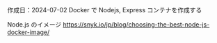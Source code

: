 作成日：2024-07-02
Docker で Nodejs, Express コンテナを作成する

Node.js のイメージ
https://snyk.io/jp/blog/choosing-the-best-node-js-docker-image/

